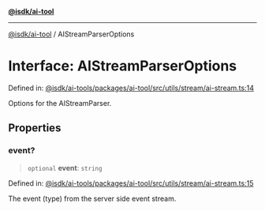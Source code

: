 [**@isdk/ai-tool**](../README.md)

***

[@isdk/ai-tool](../globals.md) / AIStreamParserOptions

# Interface: AIStreamParserOptions

Defined in: [@isdk/ai-tools/packages/ai-tool/src/utils/stream/ai-stream.ts:14](https://github.com/isdk/ai-tool.js/blob/fb1809b53cc75a30928176c26910792b6b8a96e1/src/utils/stream/ai-stream.ts#L14)

Options for the AIStreamParser.

## Properties

### event?

> `optional` **event**: `string`

Defined in: [@isdk/ai-tools/packages/ai-tool/src/utils/stream/ai-stream.ts:15](https://github.com/isdk/ai-tool.js/blob/fb1809b53cc75a30928176c26910792b6b8a96e1/src/utils/stream/ai-stream.ts#L15)

The event (type) from the server side event stream.

